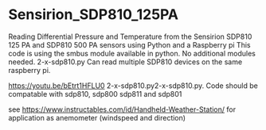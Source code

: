 # Sensirion_SDP810_125PA
Reading Differential Pressure and Temperature from the Sensirion SDP810 125 PA and SDP810 500 PA sensors using Python and a Raspberry pi
This code is using the smbus module available in python. No additional modules needed.
2-x-sdp810.py Can read multiple SDP810 devices on the same raspberry pi.

https://youtu.be/bEtrt1HFLU0
2-x-sdp810.py2-x-sdp810.py.
Code should be compatable with sdp810, sdp800 sdp811 and sdp801

see https://www.instructables.com/id/Handheld-Weather-Station/ for application as anemometer (windspeed and direction)
